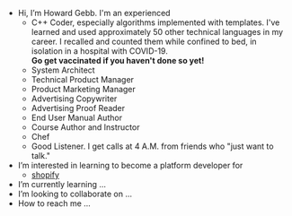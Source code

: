 <ul>
<li>Hi, I’m Howard Gebb. I'm an experienced
<ul>
<li>C++ Coder, especially algorithms implemented with templates. I've learned and used approximately 50 other technical languages in my career. I recalled and counted them while confined to bed, in isolation in a hospital with COVID-19.
<br><b>Go get vaccinated if you haven't done so yet!</b>
<li>System Architect
<li>Technical Product Manager
<li>Product Marketing Manager
<li>Advertising Copywriter
<li>Advertising Proof Reader
<li>End User Manual Author
<li>Course Author and Instructor
<li>Chef
<li>Good Listener. I get calls at 4 A.M. from friends who "just want to talk."
</ul>
<li>I’m interested in learning to become a platform developer for
<ul>
<li><a href="http://www.shopify.com">shopify</a>
</ul>
<li>I’m currently learning ...
<li>I’m looking to collaborate on ...
<li>How to reach me ...
</ul>

<!---
howard-gebb/howard-gebb is a ✨ special ✨ repository because its `README.md` (this file) appears on your GitHub profile.
You can click the Preview link to take a look at your changes.
--->
